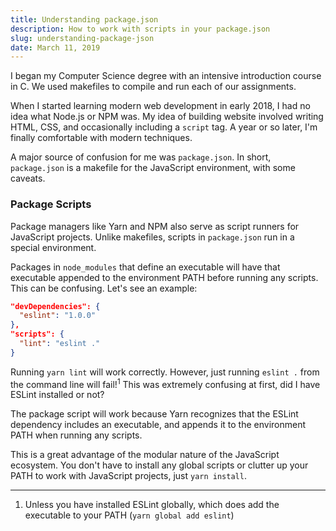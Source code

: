 ```yaml
---
title: Understanding package.json
description: How to work with scripts in your package.json
slug: understanding-package-json
date: March 11, 2019
---
```


I began my Computer Science degree with an intensive introduction course in C. We used makefiles to compile and run each of our assignments.

When I started learning modern web development in early 2018, I had no idea what Node.js or NPM was. My idea of building website involved writing HTML, CSS, and occasionally including a `script` tag. A year or so later, I'm finally comfortable with modern techniques.

A major source of confusion for me was `package.json`. In short, `package.json` is a makefile for the JavaScript environment, with some caveats.

### Package Scripts

Package managers like Yarn and NPM also serve as script runners for JavaScript projects. Unlike makefiles, scripts in `package.json` run in a special environment.

Packages in `node_modules` that define an executable will have that executable appended to the environment PATH before running any scripts. This can be confusing. Let's see an example:

```json
"devDependencies": {
  "eslint": "1.0.0"
},
"scripts": {
  "lint": "eslint ."
}
```

Running `yarn lint` will work correctly. However, just running `eslint .` from the command line will fail!<sup>1</sup> This was extremely confusing at first, did I have  ESLint installed or not?

The package script will work because Yarn recognizes that the ESLint dependency includes an executable, and appends it to the environment PATH when running any scripts.

This is a great advantage of the modular nature of the JavaScript ecosystem. You don't have to install any global scripts or clutter up your PATH to work with JavaScript projects, just `yarn install`.

---

1. Unless you have installed ESLint globally, which does add the executable to your PATH (`yarn global add eslint`)
